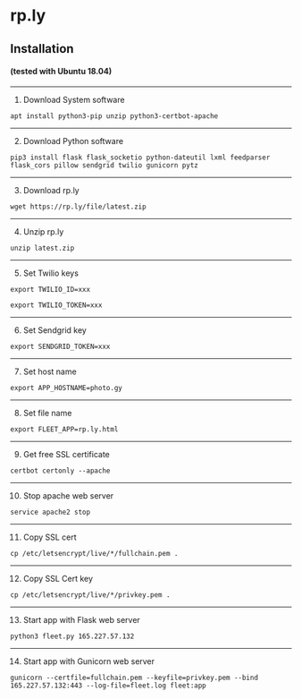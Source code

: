 # rp.ly

## Installation
#### (tested with Ubuntu 18.04)



------------------
1. Download System software

```apt install python3-pip unzip python3-certbot-apache```

------------------
2. Download Python software

```pip3 install flask flask_socketio python-dateutil lxml feedparser flask_cors pillow sendgrid twilio gunicorn pytz```

------------------
3. Download rp.ly

```wget https://rp.ly/file/latest.zip```

------------------
4. Unzip rp.ly

```unzip latest.zip```

------------------
5. Set Twilio keys

```export TWILIO_ID=xxx```

```export TWILIO_TOKEN=xxx```

------------------
6. Set Sendgrid key

```export SENDGRID_TOKEN=xxx```

------------------
7. Set host name

```export APP_HOSTNAME=photo.gy```

------------------
8. Set file name

```export FLEET_APP=rp.ly.html```

------------------
9. Get free SSL certificate

```certbot certonly --apache```

------------------
10. Stop apache web server

```service apache2 stop```

------------------
11. Copy SSL cert

```cp /etc/letsencrypt/live/*/fullchain.pem .```

------------------
12. Copy SSL Cert key

```cp /etc/letsencrypt/live/*/privkey.pem .```

------------------
13. Start app with Flask web server

```python3 fleet.py 165.227.57.132```

------------------
14. Start app with Gunicorn web server

```gunicorn --certfile=fullchain.pem --keyfile=privkey.pem --bind 165.227.57.132:443 --log-file=fleet.log fleet:app```








